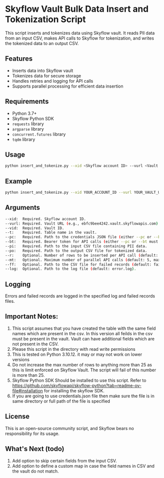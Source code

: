 # Skyflow Vault Bulk Data Insert and Tokenization Script

This script inserts and tokenizes data using Skyflow vault. It reads PII data from an input CSV, makes API calls to Skyflow for tokenization, and writes the tokenized data to an output CSV.

## Features

- Inserts data into Skyflow vault
- Tokenizes data for secure storage
- Handles retries and logging for API calls
- Supports parallel processing for efficient data insertion

## Requirements

- Python 3.7+
- Skyflow Python SDK
- `requests` library
- `argparse` library
- `concurrent.futures` library
- `tqdm` library


## Usage

```sh
python insert_and_tokenize.py --xid <Skyflow account ID> --vurl <Vault URL> --vid <Vault ID> --t <Table name> --pc <Path to credentials JSON> --pi <Path to input CSV> --po <Path to output CSV>
```

## Example
```sh
python insert_and_tokenize.py --xid YOUR_ACCOUNT_ID --vurl YOUR_VAULT_URL --vid YOUR_VAULT_ID --t YOUR_TABLE_NAME --pc path/to/credentials.json --pi path/to/input.csv --po path/to/output.csv
```
## Arguments

 ```sh
--xid:  Required. Skyflow account ID.
--vurl: Required. Vault URL (e.g., ebfc9bee4242.vault.skyflowapis.com).
--vid:  Required. Vault ID.
--t:    Required. Table name in the vault.
--pc:   Required. Path to the credentials JSON file (either --pc or --bt must be specified).
--bt:   Required. Bearer token for API calls (either --pc or --bt must be specified).
--pi:   Required. Path to the input CSV file containing PII data.
--po:   Required. Path to the output CSV file for tokenized data.
--r:    Optional. Number of rows to be inserted per API call (default: 25).
--mt:   Optional. Maximum number of parallel API calls (default: 5, max: 5).
--ff:   Optional. Path to the CSV file for failed records (default: failed_records.csv).
--log:  Optional. Path to the log file (default: error.log).
```

## Logging

Errors and failed records are logged in the specified log and failed records files.

## Important Notes:

1. This script assumes that you have created the table with the same field names which are present in the csv. In this version all feilds in the csv must be present in the vault. Vault can have additional fields which are not present in the CSV.
2. Please this script in the directory with read write permissions
2. This is tested on Python 3.10.12. it may or may not work on lower versions
3. Do not increase the max number of rows to anything more than 25 as this is limit enforced on Skyflow Vault. The script will fail of this number is more than 25.
4. Skyflow Python SDK Should be installed to use this script. Refer to https://github.com/skyflowapi/skyflow-python?tab=readme-ov-file#installation for installing the skyflow SDK.
5. If you are going to use credentials.json file then make sure the file is in same directory or full path of the file is specified

## License

This is an open-source community script, and Skyflow bears no responsibility for its usage.

## What's Next (todo)

1. Add option to skip certain fields from the input CSV.
2. Add option to define a custom map in case the field names in CSV and the vault do not match.
